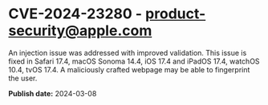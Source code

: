 # CVE-2024-23280 - product-security@apple.com

An injection issue was addressed with improved validation. This issue is fixed in Safari 17.4, macOS Sonoma 14.4, iOS 17.4 and iPadOS 17.4, watchOS 10.4, tvOS 17.4. A maliciously crafted webpage may be able to fingerprint the user.

**Publish date:** 2024-03-08
